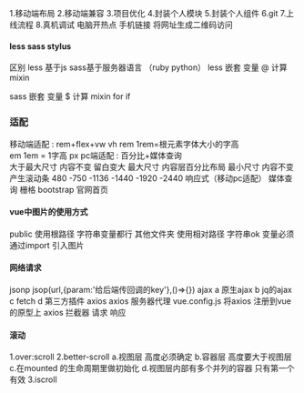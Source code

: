 1.移动端布局
2.移动端兼容 
3.项目优化
4.封装个人模块
5.封装个人组件
6.git
7.上线流程
8.真机调试
  电脑开热点 手机链接 将网址生成二维码访问

#### less sass  stylus
区别  less 基于js  sass基于服务器语言 （ruby python）
less 
嵌套
变量  @
计算
mixin

sass 
嵌套
变量 $
计算
mixin
for 
if
### 适配 
移动端适配 : rem+flex+vw vh 
    rem  1rem=根元素字体大小的字高   
    em   1em  = 1字高 
    px
pc端适配   : 百分比+媒体查询  
           大于最大尺寸  内容不变 留白变大 
           最大尺寸
            内容层百分比布局
           最小尺寸 
           内容不变    产生滚动条 
           480 -750 -1136 -1440 -1920 -2440
响应式（移动pc适配） 媒体查询 栅格 bootstrap 官网首页


#### vue中图片的使用方式
public 
使用根路径  字符串变量都行
其他文件夹 使用相对路径 字符串ok 变量必须通过import 引入图片

#### 网络请求
jsonp
  jsop(url,{param:'给后端传回调的key'},()=>{})
ajax 
 a 原生ajax
 b jq的ajax
 c fetch
 d 第三方插件  axios
 axios 
   服务器代理 vue.config.js
   将axios 注册到vue的原型上
   axios 拦截器 请求 响应

#### 滚动
1.over:scroll
2.better-scroll
   a.视图层 高度必须确定
   b.容器层  高度要大于视图层
   c.在mounted 的生命周期里做初始化
   d.视图层内部有多个并列的容器 只有第一个有效
3.iscroll

